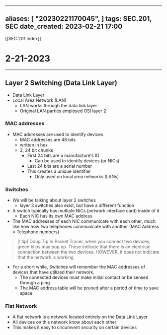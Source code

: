 
---
aliases: [ "20230221170045",  ]
tags: SEC.201, SEC
date_created: 2023-02-21 17:00
---
[[SEC.201 Index]]
# 2-21-2023
---
## Layer 2 Switching (Data Link Layer)
- Data Link Layer
- Local Area Network (LAN)
	- LAN works through the data link layer
	- Original LAN parties employed OSI layer 2

### MAC addresses
- MAC addresses are used to identify devices
	- MAC addresses are 48 bits
	- written in hex
	- 2, 24 bit chunks 
		- First 24 bits are a manufacture's ID
			- Can be used to identify devices (or NICs)
		- Last 24 bits are a serial number
		- This creates a unique identifier
			- Only used on local area networks (LANs)

### Switches
- We will be talking about layer 2 switches
	- layer 3 switches also exist, but have a different function
- A switch typically has multiple NICs (network interface card) inside of it 
	- Each NIC has its own MAC address
- The MAC addresses of each NIC communicate with each other, much like how how two telephones communicate with another (MAC Address = Telephone numbers)

>[! tip] Doug Tip
>In Packet Tracer, when you connect two devices, green blips may pop up. These indicate that there is an electrical connection between the two devices. HOWEVER, it does not indicate that the network is working

- For a short while, Switches will remember the MAC addresses of devices that have utilized their network. 
	- The connected devices must make initial contact or be sensed through a ping
	- The MAC address table will be pruned after a period of time to save space

### Flat Network
- A flat network is a network located entirely on the Data Link Layer
- All devices on this network know about each other
- This makes it easy to circumvent security on certain devices